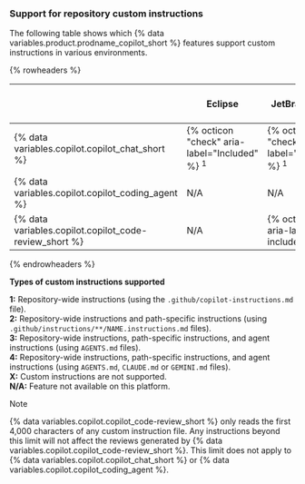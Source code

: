 ### Support for repository custom instructions

The following table shows which {% data variables.product.prodname_copilot_short %} features support custom instructions in various environments.

{% rowheaders %}

| | Eclipse | JetBrains IDEs | {% data variables.product.prodname_vs %} | {% data variables.product.prodname_vscode_shortname %} | {% data variables.product.prodname_dotcom_the_website %} | Xcode |
| --- | --- | --- | --- | --- | --- | --- |
| {% data variables.copilot.copilot_chat_short %} | {% octicon "check" aria-label="Included" %} <sup>1</sup> | {% octicon "check" aria-label="Included" %} <sup>1</sup> | {% octicon "check" aria-label="Included" %} <sup>1</sup> | {% octicon "check" aria-label="Included" %} <sup>3</sup> | {% octicon "check" aria-label="Included" %} <sup>1</sup> | {% octicon "check" aria-label="Included" %} <sup>1</sup> |
| {% data variables.copilot.copilot_coding_agent %} | N/A | N/A | N/A | {% octicon "check" aria-label="Included" %} <sup>4</sup> | {% octicon "check" aria-label="Included" %} <sup>4</sup> | N/A |
| {% data variables.copilot.copilot_code-review_short %} | N/A | {% octicon "x" aria-label="Not included" %} | {% octicon "check" aria-label="Included" %} <sup>1</sup> | {% octicon "check" aria-label="Included" %} <sup>1</sup> | {% octicon "check" aria-label="Included" %} <sup>2</sup> | {% octicon "x" aria-label="Not included" %} |

{% endrowheaders %}

**Types of custom instructions supported**

**1:** Repository-wide instructions (using the `.github/copilot-instructions.md` file).<br>
**2:** Repository-wide instructions and path-specific instructions (using `.github/instructions/**/NAME.instructions.md` files).<br>
**3:** Repository-wide instructions, path-specific instructions, and agent instructions (using `AGENTS.md` files).<br>
**4:** Repository-wide instructions, path-specific instructions, and agent instructions (using `AGENTS.md`, `CLAUDE.md` or `GEMINI.md` files).<br>
**X:** Custom instructions are not supported.<br>
**N/A:** Feature not available on this platform.

> [!NOTE]
> {% data variables.copilot.copilot_code-review_short %} only reads the first 4,000 characters of any custom instruction file. Any instructions beyond this limit will not affect the reviews generated by {% data variables.copilot.copilot_code-review_short %}. This limit does not apply to {% data variables.copilot.copilot_chat_short %} or {% data variables.copilot.copilot_coding_agent %}.
